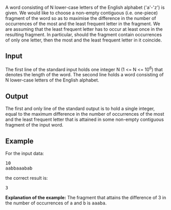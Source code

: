 <p>A word consisting of N&nbsp;lower-case letters of the English alphabet ('<tt>a</tt>'-'<tt>z</tt>') is given. We would like to choose a non-empty contiguous (i.e. one-piece) fragment of the word so as to maximise the difference in the number of occurrences of the most and the least frequent letter in the fragment. We are assuming that the least frequent letter has to occur at least once in the resulting fragment. In particular, should the fragment contain occurrences of only one letter, then the most and the least frequent letter in it coincide.</p>
<h2>Input</h2>
<p>The first line of the standard input holds one integer N&nbsp;(1 &lt;= N &lt;= 10<sup>6</sup>) that denotes the length of the word. The second line holds a word consisting of N&nbsp;lower-case letters of the English alphabet.</p>
<h2>Output</h2>
<p>The first and only line of the standard output is to hold a single integer, equal to the maximum difference in the number of occurrences of the most and the least frequent letter that is attained in some non-empty contiguous fragment of the input word.</p>
<h2>Example</h2>
<p>For the input data:</p>
<pre>10
aabbaaabab</pre>
<p>the correct result is:</p>
<pre>3</pre>
<p><strong>Explanation of the example:</strong>&nbsp;The fragment that attains the difference of 3 in the number of occurrences of&nbsp;<tt>a</tt>&nbsp;and&nbsp;<tt>b</tt>&nbsp;is&nbsp;<tt>aaaba</tt>.</p>